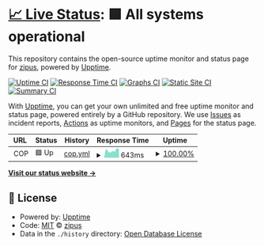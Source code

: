 # [📈 Live Status](https://zipus.github.io/upptime-checker-zipus): <!--live status--> **🟩 All systems operational**

This repository contains the open-source uptime monitor and status page for [zipus](https://zipus.github.io/upptime-checker-zipus), powered by [Upptime](https://github.com/upptime/upptime).

[![Uptime CI](https://github.com/zipus/upptime-checker-zipus/workflows/Uptime%20CI/badge.svg)](https://github.com/zipus/upptime-checker-zipus/actions?query=workflow%3A%22Uptime+CI%22)
[![Response Time CI](https://github.com/zipus/upptime-checker-zipus/workflows/Response%20Time%20CI/badge.svg)](https://github.com/zipus/upptime-checker-zipus/actions?query=workflow%3A%22Response+Time+CI%22)
[![Graphs CI](https://github.com/zipus/upptime-checker-zipus/workflows/Graphs%20CI/badge.svg)](https://github.com/zipus/upptime-checker-zipus/actions?query=workflow%3A%22Graphs+CI%22)
[![Static Site CI](https://github.com/zipus/upptime-checker-zipus/workflows/Static%20Site%20CI/badge.svg)](https://github.com/zipus/upptime-checker-zipus/actions?query=workflow%3A%22Static+Site+CI%22)
[![Summary CI](https://github.com/zipus/upptime-checker-zipus/workflows/Summary%20CI/badge.svg)](https://github.com/zipus/upptime-checker-zipus/actions?query=workflow%3A%22Summary+CI%22)

With [Upptime](https://upptime.js.org), you can get your own unlimited and free uptime monitor and status page, powered entirely by a GitHub repository. We use [Issues](https://github.com/zipus/upptime-checker-zipus/issues) as incident reports, [Actions](https://github.com/zipus/upptime-checker-zipus/actions) as uptime monitors, and [Pages](https://zipus.github.io/upptime-checker-zipus) for the status page.

<!--start: status pages-->
<!-- This summary is generated by Upptime (https://github.com/upptime/upptime) -->
<!-- Do not edit this manually, your changes will be overwritten -->
<!-- prettier-ignore -->
| URL | Status | History | Response Time | Uptime |
| --- | ------ | ------- | ------------- | ------ |
| <img alt="" src="https://icons.duckduckgo.com/ip3/null.ico" height="13"> COP | 🟩 Up | [cop.yml](https://github.com/zipus/upptime-checker-zipus/commits/HEAD/history/cop.yml) | <details><summary><img alt="Response time graph" src="./graphs/cop/response-time-week.png" height="20"> 643ms</summary><br><a href="https://zipus.github.io/upptime-checker-zipus/history/cop"><img alt="Response time 612" src="https://img.shields.io/endpoint?url=https%3A%2F%2Fraw.githubusercontent.com%2Fzipus%2Fupptime-checker-zipus%2FHEAD%2Fapi%2Fcop%2Fresponse-time.json"></a><br><a href="https://zipus.github.io/upptime-checker-zipus/history/cop"><img alt="24-hour response time 738" src="https://img.shields.io/endpoint?url=https%3A%2F%2Fraw.githubusercontent.com%2Fzipus%2Fupptime-checker-zipus%2FHEAD%2Fapi%2Fcop%2Fresponse-time-day.json"></a><br><a href="https://zipus.github.io/upptime-checker-zipus/history/cop"><img alt="7-day response time 643" src="https://img.shields.io/endpoint?url=https%3A%2F%2Fraw.githubusercontent.com%2Fzipus%2Fupptime-checker-zipus%2FHEAD%2Fapi%2Fcop%2Fresponse-time-week.json"></a><br><a href="https://zipus.github.io/upptime-checker-zipus/history/cop"><img alt="30-day response time 602" src="https://img.shields.io/endpoint?url=https%3A%2F%2Fraw.githubusercontent.com%2Fzipus%2Fupptime-checker-zipus%2FHEAD%2Fapi%2Fcop%2Fresponse-time-month.json"></a><br><a href="https://zipus.github.io/upptime-checker-zipus/history/cop"><img alt="1-year response time 627" src="https://img.shields.io/endpoint?url=https%3A%2F%2Fraw.githubusercontent.com%2Fzipus%2Fupptime-checker-zipus%2FHEAD%2Fapi%2Fcop%2Fresponse-time-year.json"></a></details> | <details><summary><a href="https://zipus.github.io/upptime-checker-zipus/history/cop">100.00%</a></summary><a href="https://zipus.github.io/upptime-checker-zipus/history/cop"><img alt="All-time uptime 89.95%" src="https://img.shields.io/endpoint?url=https%3A%2F%2Fraw.githubusercontent.com%2Fzipus%2Fupptime-checker-zipus%2FHEAD%2Fapi%2Fcop%2Fuptime.json"></a><br><a href="https://zipus.github.io/upptime-checker-zipus/history/cop"><img alt="24-hour uptime 100.00%" src="https://img.shields.io/endpoint?url=https%3A%2F%2Fraw.githubusercontent.com%2Fzipus%2Fupptime-checker-zipus%2FHEAD%2Fapi%2Fcop%2Fuptime-day.json"></a><br><a href="https://zipus.github.io/upptime-checker-zipus/history/cop"><img alt="7-day uptime 100.00%" src="https://img.shields.io/endpoint?url=https%3A%2F%2Fraw.githubusercontent.com%2Fzipus%2Fupptime-checker-zipus%2FHEAD%2Fapi%2Fcop%2Fuptime-week.json"></a><br><a href="https://zipus.github.io/upptime-checker-zipus/history/cop"><img alt="30-day uptime 100.00%" src="https://img.shields.io/endpoint?url=https%3A%2F%2Fraw.githubusercontent.com%2Fzipus%2Fupptime-checker-zipus%2FHEAD%2Fapi%2Fcop%2Fuptime-month.json"></a><br><a href="https://zipus.github.io/upptime-checker-zipus/history/cop"><img alt="1-year uptime 99.98%" src="https://img.shields.io/endpoint?url=https%3A%2F%2Fraw.githubusercontent.com%2Fzipus%2Fupptime-checker-zipus%2FHEAD%2Fapi%2Fcop%2Fuptime-year.json"></a></details>

<!--end: status pages-->

[**Visit our status website →**](https://zipus.github.io/upptime-checker-zipus)

## 📄 License

- Powered by: [Upptime](https://github.com/upptime/upptime)
- Code: [MIT](./LICENSE) © [zipus](https://zipus.github.io/upptime-checker-zipus)
- Data in the `./history` directory: [Open Database License](https://opendatacommons.org/licenses/odbl/1-0/)
